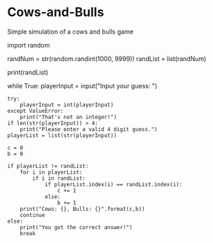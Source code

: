 # Cows-and-Bulls
Simple simulation of a cows and bulls game

import random

randNum = str(random.randint(1000, 9999))
randList = list(randNum)

print(randList)

while True:
    playerInput = input("Input your guess: ")
    
    try:
        playerInput = int(playerInput)
    except ValueError:
        print("That's not an integer!")
    if len(str(playerInput)) > 4:
        print("Please enter a valid 4 digit guess.")
    playerList = list(str(playerInput))
    
    c = 0
    b = 0
    
    if playerList != randList:
        for i in playerList:
            if i in randList:
                if playerList.index(i) == randList.index(i):
                    c += 1
                else:
                    b += 1
        print("Cows: {}, Bulls: {}".format(c,b))
        continue
    else:
        print("You got the correct answer!")
        break


